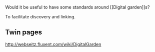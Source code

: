 ---
---

Would it be useful to have some standards around [[Digital garden]]s?

To facilitate discovery and linking.

## Twin pages
http://webseitz.fluxent.com/wiki/DigitalGarden
